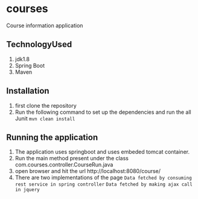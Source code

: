 # courses

Course information application


## TechnologyUsed

1. jdk1.8
2. Spring Boot
3. Maven



## Installation

1. first clone the repository 
2. Run the following command to set up the dependencies and run the all Junit `mvn clean install`

## Running the application

1. The application uses springboot and uses embeded tomcat container.
2. Run the main method present under the class com.courses.controller.CourseRun.java
3. open browser and hit the url http://localhost:8080/course/
4. There are two implementations of the page
   `Data fetched by consuming rest service in spring controller`
   `Data fetched by making ajax call in jquery`

